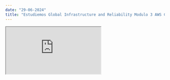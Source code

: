 ```yaml
---
date: "29-06-2024"
title: "Estudiemos Global Infrastructure and Reliability Modulo 3 AWS Cloud Practitioner Essentials"
---
```

<iframe src="https://www.youtube.com/embed/D_k98G2yaD8" allowfullscreen></iframe>
